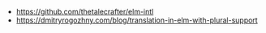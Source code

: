 - https://github.com/thetalecrafter/elm-intl
- https://dmitryrogozhny.com/blog/translation-in-elm-with-plural-support
